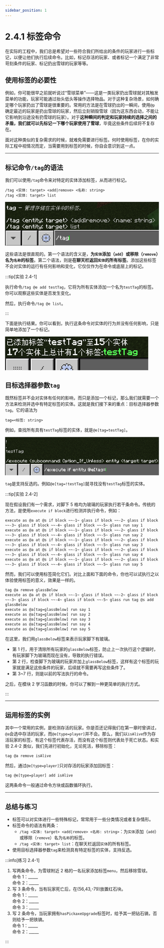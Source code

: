 ```yaml
---
sidebar_position: 1
---
```


# 2.4.1 标签命令

在实际的工程中，我们总是希望对一些符合我们所给出的条件的玩家进行一些标记，以便让他们执行后续命令。比如，标记存活的玩家、或者标记一个满足了非常苛刻条件的玩家、标记扔出雪球的玩家等等。

## 使用标签的必要性

例如，你可能很早之前就听说过“雪球菜单”——这是一类玩家扔出雪球就对其触发菜单的功能，玩家可能通过抬头低头等操作选择物品。对于这种复杂场景，如何确定哪个玩家扔出了雪球是很重要的。常用的方法是在雪球扔出的一瞬间，使用`@p`确定最近的玩家是扔出雪球的玩家，然后立刻销毁雪球（因为这东西会动，不能让它影响到沿途没有扔雪球的玩家）。对于**这种瞬间的判定和玩家持续的选择之间的矛盾，我们就可以先标记一下哪个玩家使用了雪球**，毕竟这些条件后续将不复存在。

面对这种类似的复杂需求的时候，就难免需要进行标签。何时使用标签，在你的实际工程中视情况而定，当需要用到标签的时候，你自会意识到这一点。

---

## 标记命令`/tag`的语法

我们可以使用`/tag`命令来对特定的实体添加标签，从而进行标记。

```mcfunction title="/tag的语法" showLineNumbers
/tag <实体: target> <add|remove> <名称: string>
/tag <实体: target> list
```

![tag_1](../img/c4_tag_and_scoreboard/tag_1.png)

这些语法是很直观的。第一个语法的含义是，**为`实体`添加（`add`）或移除（`remove`）名为`名称`的标签**。第二个语法，则是**在聊天栏返回`实体`的所有标签**。添加这些标签不会对实体的运行有任何影响和变化，它仅仅作为在命令或底层上的标记。

:::tip[实验 2.4-1]

执行命令`/tag @e add testTag`，它将为所有实体添加一个名为`testTag`的标签。你可以观察这些实体是否发生变化。

然后，执行命令`/tag @e list`。

:::

下面是执行结果。你可以看到，执行这条命令对实体的行为并没有任何影响，只是简单地添加了一个标记。

![tag_2](../img/c4_tag_and_scoreboard/tag_2.png)

## 目标选择器参数`tag`

既然标签并不会对实体有任何的影响，而只是添加一个标记，那么我们就需要一个方法来检测并选中有特定标签的实体。这就是我们接下来的重点：目标选择器参数`tag`。它的语法为

```mcfunction showLineNumbers
tag=<标签: string>
```

例如，查找所有具有`testTag`标签的实体，就是`@e[tag=testTag]`。

![tag_3](../img/c4_tag_and_scoreboard/tag_3.png)

`tag`是支持反选的。例如`@e[tag=!testTag]`就寻找没有`testTag`标签的实体。

:::tip[实验 2.4-2]

现在假设我们有一个需求，对脚下 5 格均为玻璃的玩家执行若干条命令。传统的方法，是使用`execute if block`进行检测并执行命令，例如：

```mcfunction showLineNumbers
execute as @a at @s if block ~~-1~ glass if block ~~-2~ glass if block ~~-3~ glass if block ~~-4~ glass if block ~~-5~ glass run say 1
execute as @a at @s if block ~~-1~ glass if block ~~-2~ glass if block ~~-3~ glass if block ~~-4~ glass if block ~~-5~ glass run say 2
execute as @a at @s if block ~~-1~ glass if block ~~-2~ glass if block ~~-3~ glass if block ~~-4~ glass if block ~~-5~ glass run say 3
execute as @a at @s if block ~~-1~ glass if block ~~-2~ glass if block ~~-3~ glass if block ~~-4~ glass if block ~~-5~ glass run say 4
execute as @a at @s if block ~~-1~ glass if block ~~-2~ glass if block ~~-3~ glass if block ~~-4~ glass if block ~~-5~ glass run say 5
```

然而，我们可以使用标签简化它们。对比上面和下面的命令，你也可以试执行之以体验使用标签的意义，效果是一样的。

```mcfunction showLineNumbers
tag @a remove glassBelow
execute as @a at @s if block ~~-1~ glass if block ~~-2~ glass if block ~~-3~ glass if block ~~-4~ glass if block ~~-5~ glass run tag @s add glassBelow
execute as @a[tag=glassBelow] run say 1
execute as @a[tag=glassBelow] run say 2
execute as @a[tag=glassBelow] run say 3
execute as @a[tag=glassBelow] run say 4
execute as @a[tag=glassBelow] run say 5
```

在这里，我们用`glassBelow`标签来表示玩家脚下有玻璃。

- 第 1 行，用于清除所有玩家的`glassBelow`标签，防止上一次执行这个逻辑时，有玩家脚下为玻璃而现在没有，导致的执行错误。
- 第 2 行，检查脚下为玻璃的玩家并加上`glassBelow`标签，这样有这个标签的玩家就是满足这些条件的玩家，后续就不需要再写这些条件了。
- 第 3\~7 行，则是以前的写法执行的命令。

之后，在模块 2 学习函数的时候，你可以了解到一种更简单的执行方式。

:::

---

## 运用标签的实例

其中一个常用的实例，是检测存活的玩家。你是否还记得我们在第一章时曾讲过，`@a`会选中存活的玩家，而`@e[type=player]`并不会。那么，我们以`isAlive`作为存活玩家的标签，有这个标签代表存活，而没有这个标签则代表处于死亡状态。和实验 2.4-2 类似，我们先进行初始化，无论死活，移除标签：

```mcfunction showLineNumbers
tag @a remove isAlive
```

然后，通过`@e[type=player]`只对存活的玩家添加回标签：

```mcfunction showLineNumbers
tag @e[type=player] add isAlive
```

这两条命令一般通过命令方块或函数循环执行。

---

## 总结与练习

- 标签可以对实体进行一些特殊标记，常常用于一些分类情况或者复杂情形。
- 标签命令的语法有两条：
  - `/tag <实体: target> <add|remove> <名称: string>`：为`实体`添加（`add`）或移除（`remove`）名为`名称`的标签。
  - `/tag <实体: target> list`：在聊天栏返回`实体`的所有标签。
- 使用目标选择器参数`tag`来检测具有特定标签的实体，支持反选。

:::info[练习 2.4-1]

1. 写两条命令，为雪球附近 2 格的一名玩家添加标签`menu`，然后移除雪球。  
   命令 1：\_\_\_\_\_  
   命令 2：\_\_\_\_\_
2. 写 3 条命令，当有玩家死亡后，在(56,43,-79)放置红石块。  
   命令 1：\_\_\_\_\_  
   命令 2：\_\_\_\_\_  
   命令 3：\_\_\_\_\_
3. 写 2 条命令，当玩家拥有`hasPickaxeUpgrade`标签时，给予其一把钻石镐，否则给予一把铁镐。  
   命令 1：\_\_\_\_\_  
   命令 2：\_\_\_\_\_

:::
